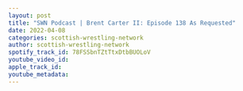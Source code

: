 ```yaml
---
layout: post
title: "SWN Podcast | Brent Carter II: Episode 138 As Requested"
date: 2022-04-08
categories: scottish-wrestling-network
author: scottish-wrestling-network
spotify_track_id: 78FSSbnTZtTtxDtbBUOLoV
youtube_video_id: 
apple_track_id: 
youtube_metadata: 
---
```

